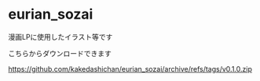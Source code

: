 # eurian_sozai
漫画LPに使用したイラスト等です

こちらからダウンロードできます

https://github.com/kakedashichan/eurian_sozai/archive/refs/tags/v0.1.0.zip
